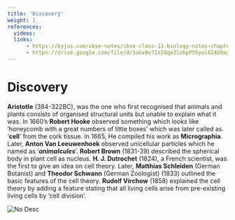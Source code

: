 ```yaml
---
title: 'Discovery'
weight: 1
references:
  videos:
  links:
      - https://byjus.com/cbse-notes/cbse-class-11-biology-notes-chapter-8-cell-the-unit-of-life/
      - https://drive.google.com/file/d/1aGx0v7IoI8qe2lUhpP55yul624O9egHm/view
---
```


# Discovery

**Aristotle** (384-322BC), was the one who first recognised that animals and plants consists of organised structural units but unable to explain what it was. In 1660’s **Robert Hooke** observed something which looks like ‘honeycomb with a great numbers of little boxes’ which was later called as ‘**cell**’ from the cork tissue. In 1665, He compiled his work as **Micrographia**. Later, **Anton Van Leeuwenhoek** observed unicellular particles which he named as ‘**_animalcules_**’. **Robert Brown** (1831-39) described the spherical body in plant cell as nucleus. **H. J. Dutrochet** (1824), a French scientist, was the first to give an idea on cell theory. Later, **Matthias Schleiden** (German Botanist) and **Theodor Schwann** (German Zoologist) (1833) outlined the basic features of the cell theory. **Rudolf Virchow** (1858) explained the cell theory by adding a feature stating that all living cells arise from pre-existing living cells by ‘cell division’.

![No Desc](6.1.png "")
